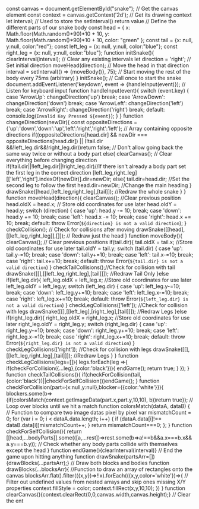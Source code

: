 const canvas = document.getElementById("snake"); // Get the canvas element
const context = canvas.getContext('2d'); // Get its drawing context
let interval; // Used to store the setInterval() return value
// Define the different parts of our snake body
const head = {
  x: Math.floor(Math.random()*90)*10 + 10,
  y: Math.floor(Math.random()*90)*10 + 10,
  color: "green"
};
const tail = {x: null, y:null, color:"red"};
const left_leg = {x: null, y:null, color:"blue"};
const right_leg = {x: null, y:null, color:"blue"};
function initSnake(){
    clearInterval(interval); // Clear any existing intervals
    let direction = 'right'; // Set initial direction
    moveHead(direction); // Move the head in that direction
    interval = setInterval(() => {moveBody()}, 75); // Start moving the rest of the body every 75ms (arbitrary)
}
initSnake(); // Call once to start the snake
document.addEventListener('keydown', event => {handleInput(event)}); // Listen for keyboard input
function handleInput(event){
    switch (event.key) {
        case 'ArrowUp':
            changeDirection('up')
            break;
        case 'ArrowDown':
            changeDirection('down')
            break;
        case 'ArrowLeft':
            changeDirection('left')
            break;
        case 'ArrowRight':
            changeDirection('right')
            break;
        default:
            console.log(`Invalid Key Pressed ${event}`);
    }
}
function changeDirection(newDir){
    const oppositeDirections = {'up':'down','down':'up','left':'right','right':'left'}; // Array containing opposite directions
    if((oppositeDirections[head.dir] && newDir === oppositeDirections[head.dir]) || (!tail.dir &&!left_leg.dir&&!right_leg.dir))return false; // Don't allow going back the same way twice or without a body part
    else{
        clearCanvas(); // Clear everything before changing direction
        if(!tail.dir||!left_leg.dir||!right_leg.dir)//If there isn't already a body part set the first leg in the correct direction
          [left_leg,right_leg][['left','right'].indexOf(newDir)].dir=newDir;
        else{
          tail.dir=head.dir; //Set the second leg to follow the first
          head.dir=newDir; //Change the main heading
        }
        drawSnake([head,[left_leg,right_leg],[tail]]); //Redraw the whole snake
      }
}
function moveHead(direction){
    clearCanvas(); //Clear previous position
    head.oldX = head.x; // Store old coordinates for use later
    head.oldY = head.y;
    switch (direction) {
        case 'up':
            head.y -= 10;
            break;
        case 'down':
            head.y += 10;
            break;
        case 'left':
            head.x -= 10;
            break;
        case 'right':
            head.x += 10;
            break;
        default:
            throw Error(`${direction} is not a valid direction`);
    }
    checkCollision(); // Check for collisions after moving
    drawSnake([[head],[[left_leg,right_leg]],[]]); // Redraw just the head
}
function moveBody(){
    clearCanvas(); // Clear previous positions
    if(tail.dir){
      tail.oldX = tail.x; //Store old coordinates for use later
      tail.oldY = tail.y;
      switch (tail.dir) {
        case 'up':
            tail.y-=10;
            break;
        case 'down':
            tail.y+=10;
            break;
        case 'left':
            tail.x-=10;
            break;
        case 'right':
            tail.x+=10;
            break;
        default:
            throw Error(`${tail.dir} is not a valid direction`)
      }
      checkTailCollisions();//Check for collision with tail
      drawSnake([[],[[left_leg,right_leg],[tail]]]); //Redraw Tail Only
    }else if(left_leg.dir){
      left_leg.oldX = left_leg.x; //Store old coordinates for use later
      left_leg.oldY = left_leg.y;
      switch (left_leg.dir) {
        case 'up':
            left_leg.y-=10;
            break;
        case 'down':
            left_leg.y+=10;
            break;
        case 'left':
            left_leg.x-=10;
            break;
        case 'right':
            left_leg.x+=10;
            break;
        default:
            throw Error(`${left_leg.dir} is not a valid direction`)
      }
      checkLegCollisions(['left']); //Check for collision with legs
      drawSnake([[],[[left_leg],[right_leg],[tail]]]); //Redraw Legs
    }else if(right_leg.dir){
      right_leg.oldX = right_leg.x; //Store old coordinates for use later
      right_leg.oldY = right_leg.y;
      switch (right_leg.dir) {
        case 'up':
            right_leg.y-=10;
            break;
        case 'down':
            right_leg.y+=10;
            break;
        case 'left':
            right_leg.x-=10;
            break;
        case 'right':
            right_leg.x+=10;
            break;
        default:
            throw Error(`${right_leg.dir} is not a valid direction`)
      }
      checkLegCollisions(['right']); //Check for collision with legs
      drawSnake([[],[[left_leg,right_leg],[tail]]]); //Redraw Legs
    }
}
function checkLegCollisions(legs=[]){
   legs.forEach(leg =>{
     if(checkForCollision({...leg},{color:'black'})){
       endGame();
       return true;
     }
   });
}
function checkTailCollisions(){
  if(checkForCollision(tail,{color:'black'})||checkForSelfCollision())endGame();
}
function checkForCollision(part={x:null,y:null},blocker={{color:'white'}}){
    blockers.some(b=>{if(colorsMatch(context.getImageData(part.x,part.y,10,10), b))return true}); // Loop over blocks until we hit a match
    function colorsMatch(dataA, dataB) { // Function to compare two image datas pixel by pixel
        var mismatchCount = 0;
        for (var i = 0; i < dataA.data.length; i++) {
            if (dataA.data[i]!== dataB.data[i])mismatchCount++;
        }
        return mismatchCount===0;
    };
}
function checkForSelfCollision(){
    return [[head,...bodyParts]].some(([a,...rest])=>rest.some(b=>a!==b&&a.x===b.x&&a.y===b.y)); // Check whether any body parts collide with themselves except the head
}
function endGame(){clearInterval(interval)} // End the game upon hitting anything
function drawSnake(partsArr=[]){drawBlocks(...partsArr);} // Draw both blocks and bodies
function drawBlocks(...blocksArr){ //Function to draw an array of rectangles onto the canvas
    blocksArr.flat().filter(({x,y})=>!!x).forEach(({x,y,color='white'})=>{ // Filter out undefined values from nested arrays and skip ones missing X/Y properties
        context.fillStyle = color;
        context.fillRect(x,y,10,10);
    })
}
function clearCanvas(){context.clearRect(0,0,canvas.width,canvas.height);} // Clear the ent
